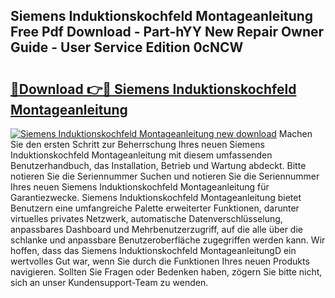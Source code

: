 ## Siemens Induktionskochfeld Montageanleitung Free Pdf Download - Part-hYY New Repair Owner Guide - User Service Edition 0cNCW

# <h2><a href="http://df7jsi0.blite.top/?on=Siemens+Induktionskochfeld+Montageanleitung">🔗Download 👉🔴 Siemens Induktionskochfeld Montageanleitung</a></h2>

[![Siemens Induktionskochfeld Montageanleitung new download](https://i.imgur.com/lujVjoI.png)](http://df7jsi0.blite.top/?on=Siemens+Induktionskochfeld+Montageanleitung)
Machen Sie den ersten Schritt zur Beherrschung Ihres neuen Siemens Induktionskochfeld Montageanleitung mit diesem umfassenden Benutzerhandbuch, das Installation, Betrieb und Wartung abdeckt. Bitte notieren Sie die Seriennummer Suchen und notieren Sie die Seriennummer Ihres neuen Siemens Induktionskochfeld Montageanleitung für Garantiezwecke. Siemens Induktionskochfeld Montageanleitung bietet Benutzern eine umfangreiche Palette erweiterter Funktionen, darunter virtuelles privates Netzwerk, automatische Datenverschlüsselung, anpassbares Dashboard und Mehrbenutzerzugriff, auf die alle über die schlanke und anpassbare Benutzeroberfläche zugegriffen werden kann. Wir hoffen, dass das Siemens Induktionskochfeld MontageanleitungD ein wertvolles Gut war, wenn Sie durch die Funktionen Ihres neuen Produkts navigieren. Sollten Sie Fragen oder Bedenken haben, zögern Sie bitte nicht, sich an unser Kundensupport-Team zu wenden.
